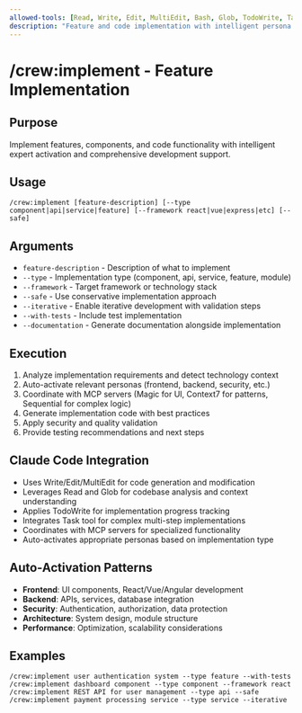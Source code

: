 ```yaml
---
allowed-tools: [Read, Write, Edit, MultiEdit, Bash, Glob, TodoWrite, Task]
description: "Feature and code implementation with intelligent persona activation and MCP integration"
---
```


# /crew:implement - Feature Implementation

## Purpose
Implement features, components, and code functionality with intelligent expert activation and comprehensive development support.

## Usage
```
/crew:implement [feature-description] [--type component|api|service|feature] [--framework react|vue|express|etc] [--safe]
```

## Arguments
- `feature-description` - Description of what to implement
- `--type` - Implementation type (component, api, service, feature, module)
- `--framework` - Target framework or technology stack
- `--safe` - Use conservative implementation approach
- `--iterative` - Enable iterative development with validation steps
- `--with-tests` - Include test implementation
- `--documentation` - Generate documentation alongside implementation

## Execution
1. Analyze implementation requirements and detect technology context
2. Auto-activate relevant personas (frontend, backend, security, etc.)
3. Coordinate with MCP servers (Magic for UI, Context7 for patterns, Sequential for complex logic)
4. Generate implementation code with best practices
5. Apply security and quality validation
6. Provide testing recommendations and next steps

## Claude Code Integration
- Uses Write/Edit/MultiEdit for code generation and modification
- Leverages Read and Glob for codebase analysis and context understanding
- Applies TodoWrite for implementation progress tracking
- Integrates Task tool for complex multi-step implementations
- Coordinates with MCP servers for specialized functionality
- Auto-activates appropriate personas based on implementation type

## Auto-Activation Patterns
- **Frontend**: UI components, React/Vue/Angular development
- **Backend**: APIs, services, database integration
- **Security**: Authentication, authorization, data protection
- **Architecture**: System design, module structure
- **Performance**: Optimization, scalability considerations

## Examples
```
/crew:implement user authentication system --type feature --with-tests
/crew:implement dashboard component --type component --framework react
/crew:implement REST API for user management --type api --safe
/crew:implement payment processing service --type service --iterative
```